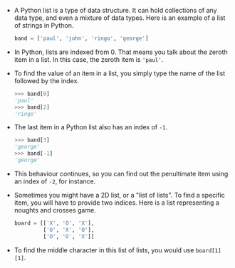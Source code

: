 - A Python list is a type of data structure. It can hold collections of any data type, and even a mixture of data types. Here is an example of a list of strings in Python.

	```python
	band = ['paul', 'john', 'ringo', 'george']
	```

- In Python, lists are indexed from 0. That means you talk about the zeroth item in a list. In this case, the zeroth item is `'paul'`.

- To find the value of an item in a list, you simply type the name of the list followed by the index.

	```python
	>>> band[0]
	'paul'
	>>> band[2]
	'ringo'
	```
- The last item in a Python list also has an index of `-1`.

	```python
	>>> band[3]
	'george'
	>>> band[-1]
	'george'
	```

- This behaviour continues, so you can find out the penultimate item using an index of `-2`, for instance.

- Sometimes you might have a 2D list, or a "list of lists". To find a specific item, you will have to provide two indices. Here is a list representing a noughts and crosses game.

	```python
	board = [['X', 'O', 'X'],
			 ['O', 'X', 'O'],
			 ['O', 'O', 'X']]
	```

- To find the middle character in this list of lists, you would use `board[1][1]`.
